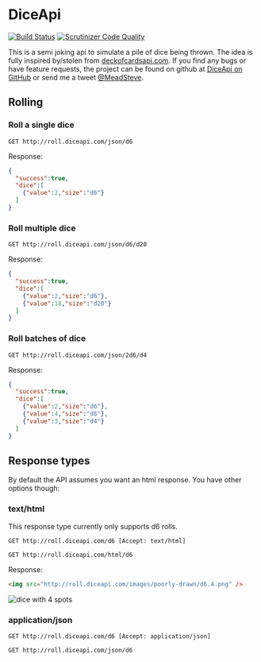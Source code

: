 # DiceApi
[![Build Status](https://travis-ci.org/meadsteve/DiceApi.svg?branch=master)](https://travis-ci.org/meadsteve/DiceApi)
[![Scrutinizer Code Quality](https://scrutinizer-ci.com/g/meadsteve/DiceApi/badges/quality-score.png?b=master)](https://scrutinizer-ci.com/g/meadsteve/DiceApi/?branch=master)

This is a semi joking api to simulate a pile of dice being thrown. The idea is fully inspired by/stolen from [deckofcardsapi.com](http://deckofcardsapi.com/). If you find any bugs or have feature requests, the project can be found on github at [DiceApi on GitHub](https://github.com/meadsteve/DiceApi/) or send me a tweet [@MeadSteve](https://twitter.com/MeadSteve).

## Rolling 
### Roll a single dice
```GET http://roll.diceapi.com/json/d6```

Response:
```json
{
  "success":true,
  "dice":[
    {"value":2,"size":"d6"}
  ]
}
```


### Roll multiple dice
```GET http://roll.diceapi.com/json/d6/d20```

Response:
```json
{
  "success":true,
  "dice":[
    {"value":2,"size":"d6"},
    {"value":18,"size":"d20"}
  ]
}
```

### Roll batches of dice
```GET http://roll.diceapi.com/json/2d6/d4```

Response:
```json
{
  "success":true,
  "dice":[
    {"value":2,"size":"d6"},
    {"value":4,"size":"d6"},
    {"value":3,"size":"d4"}
  ]
}
```
## Response types
By default the API assumes you want an html response. You have other options though:

### text/html
This response type currently only supports d6 rolls.

```GET http://roll.diceapi.com/d6 [Accept: text/html]```

```GET http://roll.diceapi.com/html/d6```

Response:
```html
<img src="http://roll.diceapi.com/images/poorly-drawn/d6.4.png" />
```
![dice with 4 spots](http://roll.diceapi.com/images/poorly-drawn/d6.4.png)

### application/json

```GET http://roll.diceapi.com/d6 [Accept: application/json]```

```GET http://roll.diceapi.com/json/d6```
